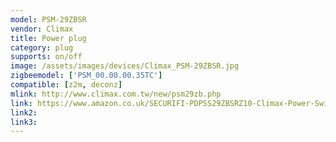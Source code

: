 ```yaml
---
model: PSM-29ZBSR
vendor: Climax
title: Power plug
category: plug
supports: on/off
image: /assets/images/devices/Climax_PSM-29ZBSR.jpg
zigbeemodel: ['PSM_00.00.00.35TC']
compatible: [z2m, deconz]
mlink: http://www.climax.com.tw/new/psm29zb.php
link: https://www.amazon.co.uk/SECURIFI-PDPSS29ZBSRZ10-Climax-Power-Switch/dp/B06WRTZD3L
link2: 
link3: 
---
```


